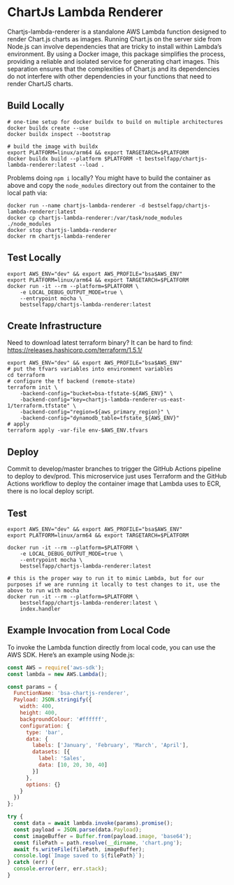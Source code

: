 # ChartJs Lambda Renderer

Chartjs-lambda-renderer is a standalone AWS Lambda function designed to render Chart.js charts as images. Running Chart.js on the server side from Node.js can involve dependencies that are tricky to install within Lambda’s environment. By using a Docker image, this package simplifies the process, providing a reliable and isolated service for generating chart images. This separation ensures that the complexities of Chart.js and its dependencies do not interfere with other dependencies in your functions that need to render ChartJS charts.

## Build Locally

```shell
# one-time setup for docker buildx to build on multiple architectures
docker buildx create --use
docker buildx inspect --bootstrap

# build the image with buildx
export PLATFORM=linux/arm64 && export TARGETARCH=$PLATFORM
docker buildx build --platform $PLATFORM -t bestselfapp/chartjs-lambda-renderer:latest --load .
```

Problems doing `npm i` locally?  You might have to build the container as above and copy the `node_modules` directory out from the container to the local path via:

```shell
docker run --name chartjs-lambda-renderer -d bestselfapp/chartjs-lambda-renderer:latest
docker cp chartjs-lambda-renderer:/var/task/node_modules ./node_modules
docker stop chartjs-lambda-renderer
docker rm chartjs-lambda-renderer
```

## Test Locally

```shell
export AWS_ENV="dev" && export AWS_PROFILE="bsa$AWS_ENV"
export PLATFORM=linux/arm64 && export TARGETARCH=$PLATFORM
docker run -it --rm --platform=$PLATFORM \
    -e LOCAL_DEBUG_OUTPUT_MODE=true \
    --entrypoint mocha \
    bestselfapp/chartjs-lambda-renderer:latest
```

## Create Infrastructure

Need to download latest terraform binary?  It can be hard to find:
https://releases.hashicorp.com/terraform/1.5.1/

```shell
export AWS_ENV="dev" && export AWS_PROFILE="bsa$AWS_ENV"
# put the tfvars variables into environment variables
cd terraform
# configure the tf backend (remote-state)
terraform init \
    -backend-config="bucket=bsa-tfstate-${AWS_ENV}" \
    -backend-config="key=chartjs-lambda-renderer-us-east-1/terraform.tfstate" \
    -backend-config="region=${aws_primary_region}" \
    -backend-config="dynamodb_table=tfstate_${AWS_ENV}"
# apply
terraform apply -var-file env-$AWS_ENV.tfvars
``` 

## Deploy

Commit to develop/master branches to trigger the GitHub Actions pipeline to deploy to dev/prod.  This microservice just uses Terraform and the GitHub Actions workflow to deploy the container image that Lambda uses to ECR, there is no local deploy script.

## Test

```shell
export AWS_ENV="dev" && export AWS_PROFILE="bsa$AWS_ENV"
export PLATFORM=linux/arm64 && export TARGETARCH=$PLATFORM

docker run -it --rm --platform=$PLATFORM \
    -e LOCAL_DEBUG_OUTPUT_MODE=true \
    --entrypoint mocha \
    bestselfapp/chartjs-lambda-renderer:latest

# this is the proper way to run it to mimic Lambda, but for our purposes if we are running it locally to test changes to it, use the above to run with mocha
docker run -it --rm --platform=$PLATFORM \
    bestselfapp/chartjs-lambda-renderer:latest \
    index.handler
```

## Example Invocation from Local Code

To invoke the Lambda function directly from local code, you can use the AWS SDK. Here’s an example using Node.js:

```javascript
const AWS = require('aws-sdk');
const lambda = new AWS.Lambda();

const params = {
  FunctionName: 'bsa-chartjs-renderer',
  Payload: JSON.stringify({
    width: 400,
    height: 400,
    backgroundColour: '#ffffff',
    configuration: {
      type: 'bar',
      data: {
        labels: ['January', 'February', 'March', 'April'],
        datasets: [{
          label: 'Sales',
          data: [10, 20, 30, 40]
        }]
      },
      options: {}
    }
  })
};

try {
  const data = await lambda.invoke(params).promise();
  const payload = JSON.parse(data.Payload);
  const imageBuffer = Buffer.from(payload.image, 'base64');
  const filePath = path.resolve(__dirname, 'chart.png');
  await fs.writeFile(filePath, imageBuffer);
  console.log(`Image saved to ${filePath}`);
} catch (err) {
  console.error(err, err.stack);
}
```
